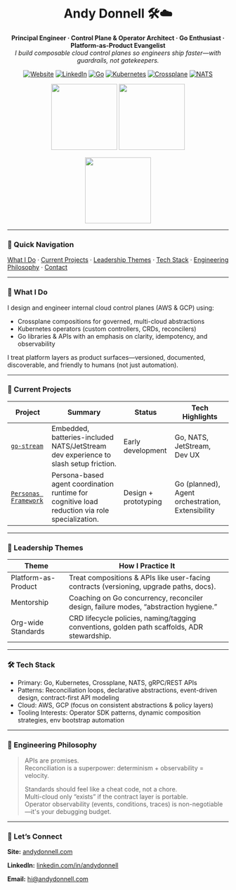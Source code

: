 <h1 align="center">Andy Donnell 🛠️☁️</h1>
<p align="center">
  <strong>Principal Engineer · Control Plane & Operator Architect · Go Enthusiast · Platform-as-Product Evangelist</strong><br/>
  <em>I build composable cloud control planes so engineers ship faster—with guardrails, not gatekeepers.</em>
</p>

<p align="center">
  <a href="https://www.andydonnell.com"><img alt="Website" src="https://img.shields.io/badge/Website-andydonnell.com-0a0a0a?style=flat&logo=firefox-browser"></a>
  <a href="https://www.linkedin.com/in/andydonnell/"><img alt="LinkedIn" src="https://img.shields.io/badge/LinkedIn-Andy%20Donnell-0A66C2?style=flat&logo=linkedin"></a>
  <a href="https://golang.org/"><img alt="Go" src="https://img.shields.io/badge/Go-1.x-00ADD8?logo=go&style=flat"></a>
  <a href="https://kubernetes.io/"><img alt="Kubernetes" src="https://img.shields.io/badge/Kubernetes-Operator%20Builder-326CE5?logo=kubernetes&style=flat"></a>
  <a href="https://crossplane.io/"><img alt="Crossplane" src="https://img.shields.io/badge/Crossplane-Compositions-blue?style=flat&logo=crossplane"></a>
  <a href="https://nats.io/"><img alt="NATS" src="https://img.shields.io/badge/NATS-JetStream-3e8acc?style=flat"></a>
</p>

<p align="center">
  <img height="150" src="https://github-readme-stats.vercel.app/api?username=A2Y-D5L&show_icons=true&theme=tokyonight&hide=issues" />
  <img height="150" src="https://github-readme-stats.vercel.app/api/top-langs/?username=A2Y-D5L&layout=compact&theme=tokyonight&size_weight=0.5&count_weight=0.5" />
</p>

<p align="center">
  <img height="150" src="https://streak-stats.demolab.com?user=A2Y-D5L&theme=tokyonight&hide_border=true" />
</p>

---

### 🧭 Quick Navigation
[What I Do](#-what-i-do) · [Current Projects](#-current-projects) · [Leadership Themes](#-leadership-themes) · [Tech Stack](#-tech-stack) · [Engineering Philosophy](#-engineering-philosophy--mini-manifesto) · [Contact](#-lets-connect)  

---

### 🚀 What I Do
I design and engineer internal cloud control planes (AWS & GCP) using:
- Crossplane compositions for governed, multi-cloud abstractions
- Kubernetes operators (custom controllers, CRDs, reconcilers)
- Go libraries & APIs with an emphasis on clarity, idempotency, and observability

I treat platform layers as product surfaces—versioned, documented, discoverable, and friendly to humans (not just automation).

---

### 🔭 Current Projects

| Project | Summary | Status | Tech Highlights |
|---------|---------|--------|-----------------|
| [`go-stream`](https://github.com/A2Y-D5L/go-stream) | Embedded, batteries-included NATS/JetStream dev experience to slash setup friction. | Early development | Go, NATS, JetStream, Dev UX |
| [`Personas Framework`](https://github.com/A2Y-D5L/personas-framework) | Persona-based agent coordination runtime for cognitive load reduction via role specialization. | Design + prototyping | Go (planned), Agent orchestration, Extensibility |

---

### 🧠 Leadership Themes

| Theme | How I Practice It |
|-------|-------------------|
| Platform-as-Product | Treat compositions & APIs like user-facing contracts (versioning, upgrade paths, docs). |
| Mentorship | Coaching on Go concurrency, reconciler design, failure modes, “abstraction hygiene.” |
| Org-wide Standards | CRD lifecycle policies, naming/tagging conventions, golden path scaffolds, ADR stewardship. |

---

### 🛠 Tech Stack

- Primary: Go, Kubernetes, Crossplane, NATS, gRPC/REST APIs
- Patterns: Reconciliation loops, declarative abstractions, event-driven design, contract-first API modeling
- Cloud: AWS, GCP (focus on consistent abstractions & policy layers)
- Tooling Interests: Operator SDK patterns, dynamic composition strategies, env bootstrap automation

---

### 📜 Engineering Philosophy

> APIs are promises.  
> Reconciliation is a superpower: determinism + observability = velocity.
> 
> Standards should feel like a cheat code, not a chore.  
> Multi-cloud only “exists” if the contract layer is portable.  
> Operator observability (events, conditions, traces) is non-negotiable—it's your debugging budget.

---

### 🤝 Let’s Connect

**Site:** [andydonnell.com](https://www.andydonnell.com)

**LinkedIn:** [linkedin.com/in/andydonnell](https://www.linkedin.com/in/andydonnell)

**Email:** hi@andydonnell.com
